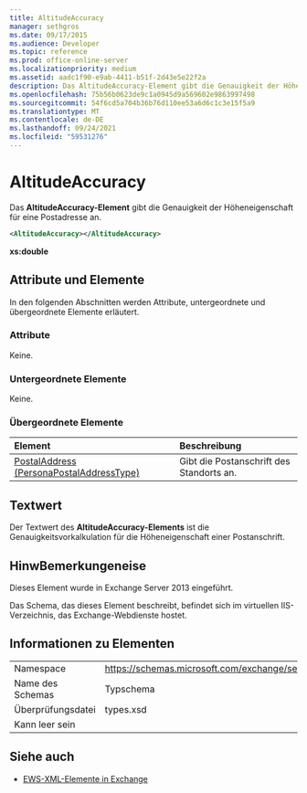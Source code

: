 ```yaml
---
title: AltitudeAccuracy
manager: sethgros
ms.date: 09/17/2015
ms.audience: Developer
ms.topic: reference
ms.prod: office-online-server
ms.localizationpriority: medium
ms.assetid: aadc1f90-e9ab-4411-b51f-2d43e5e22f2a
description: Das AltitudeAccuracy-Element gibt die Genauigkeit der Höheneigenschaft für eine Postadresse an.
ms.openlocfilehash: 75b56b0623de9c1a0945d9a569602e9863997498
ms.sourcegitcommit: 54f6cd5a704b36b76d110ee53a6d6c1c3e15f5a9
ms.translationtype: MT
ms.contentlocale: de-DE
ms.lasthandoff: 09/24/2021
ms.locfileid: "59531276"
---
```

# <a name="altitudeaccuracy"></a>AltitudeAccuracy

Das **AltitudeAccuracy-Element** gibt die Genauigkeit der Höheneigenschaft für eine Postadresse an. 
  
```XML
<AltitudeAccuracy></AltitudeAccuracy>
```

 **xs:double**
## <a name="attributes-and-elements"></a>Attribute und Elemente

In den folgenden Abschnitten werden Attribute, untergeordnete und übergeordnete Elemente erläutert.
  
### <a name="attributes"></a>Attribute

Keine.
  
### <a name="child-elements"></a>Untergeordnete Elemente

Keine.
  
### <a name="parent-elements"></a>Übergeordnete Elemente

|**Element**|**Beschreibung**|
|:-----|:-----|
|[PostalAddress (PersonaPostalAddressType)](postaladdress-personapostaladdresstype.md) <br/> |Gibt die Postanschrift des Standorts an.  <br/> |
   
## <a name="text-value"></a>Textwert

Der Textwert des **AltitudeAccuracy-Elements** ist die Genauigkeitsvorkalkulation für die Höheneigenschaft einer Postanschrift. 
  
## <a name="remarks"></a>HinwBemerkungeneise

Dieses Element wurde in Exchange Server 2013 eingeführt.
  
Das Schema, das dieses Element beschreibt, befindet sich im virtuellen IIS-Verzeichnis, das Exchange-Webdienste hostet.
  
## <a name="element-information"></a>Informationen zu Elementen

|||
|:-----|:-----|
|Namespace  <br/> |https://schemas.microsoft.com/exchange/services/2006/types  <br/> |
|Name des Schemas  <br/> |Typschema  <br/> |
|Überprüfungsdatei  <br/> |types.xsd  <br/> |
|Kann leer sein  <br/> ||
   
## <a name="see-also"></a>Siehe auch

- [EWS-XML-Elemente in Exchange](ews-xml-elements-in-exchange.md)

